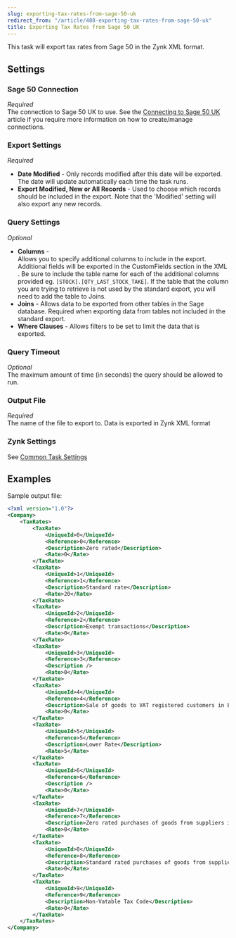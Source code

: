 ```yaml
---
slug: exporting-tax-rates-from-sage-50-uk
redirect_from: "/article/408-exporting-tax-rates-from-sage-50-uk"
title: Exporting Tax Rates from Sage 50 UK
---
```

This task will export tax rates from Sage 50 in the Zynk XML format.

## Settings
### Sage 50 Connection
_Required_  
The connection to Sage 50 UK to use.  See the [Connecting to Sage 50 UK](connecting-to-sage-50-uk) article if you require more information on how to create/manage connections.

### Export Settings
_Required_  

 * **Date Modified** - Only records modified after this date will be exported. The date will update automatically each time the task runs.
 * **Export Modified, New or All Records** - Used to choose which records should be included in the export. Note that the 'Modified' setting will also export any new records.

### Query Settings
_Optional_  

 * **Columns** - Allows you to specify additional columns to include in the export.  Additional fields will be exported in the CustomFields section in the XML.  Be sure to include the table name for each of the additional columns provided eg. `[STOCK].[QTY_LAST_STOCK_TAKE]`.  If the table that the column you are trying to retrieve is not used by the standard export, you will need to add the table to Joins.
 * **Joins** - Allows data to be exported from other tables in the Sage database. Required when exporting data from tables not included in the standard export.
 * **Where Clauses** - Allows filters to be set to limit the data that is exported.

### Query Timeout
_Optional_  
The maximum amount of time (in seconds) the query should be allowed to run.

### Output File
_Required_  
The name of the file to export to. Data is exported in Zynk XML format

### Zynk Settings
See [Common Task Settings](common-task-settings)

## Examples
Sample output file:

```xml
<?xml version="1.0"?>
<Company>
    <TaxRates>
        <TaxRate>
            <UniqueId>0</UniqueId>
            <Reference>0</Reference>
            <Description>Zero rated</Description>
            <Rate>0</Rate>
        </TaxRate>
        <TaxRate>
            <UniqueId>1</UniqueId>
            <Reference>1</Reference>
            <Description>Standard rate</Description>
            <Rate>20</Rate>
        </TaxRate>
        <TaxRate>
            <UniqueId>2</UniqueId>
            <Reference>2</Reference>
            <Description>Exempt transactions</Description>
            <Rate>0</Rate>
        </TaxRate>
        <TaxRate>
            <UniqueId>3</UniqueId>
            <Reference>3</Reference>
            <Description />
            <Rate>0</Rate>
        </TaxRate>
        <TaxRate>
            <UniqueId>4</UniqueId>
            <Reference>4</Reference>
            <Description>Sale of goods to VAT registered customers in EC</Description>
            <Rate>0</Rate>
        </TaxRate>
        <TaxRate>
            <UniqueId>5</UniqueId>
            <Reference>5</Reference>
            <Description>Lower Rate</Description>
            <Rate>5</Rate>
        </TaxRate>
        <TaxRate>
            <UniqueId>6</UniqueId>
            <Reference>6</Reference>
            <Description />
            <Rate>0</Rate>
        </TaxRate>
        <TaxRate>
            <UniqueId>7</UniqueId>
            <Reference>7</Reference>
            <Description>Zero rated purchases of goods from suppliers in EC</Description>
            <Rate>0</Rate>
        </TaxRate>
        <TaxRate>
            <UniqueId>8</UniqueId>
            <Reference>8</Reference>
            <Description>Standard rated purchases of goods from suppliers in EC</Description>
            <Rate>0</Rate>
        </TaxRate>
        <TaxRate>
            <UniqueId>9</UniqueId>
            <Reference>9</Reference>
            <Description>Non-Vatable Tax Code</Description>
            <Rate>0</Rate>
        </TaxRate>
    </TaxRates>
</Company>
```
